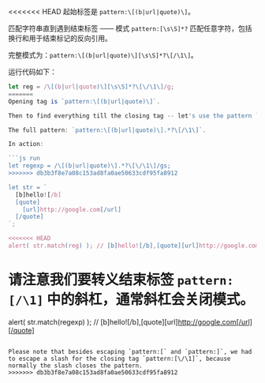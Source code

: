 
<<<<<<< HEAD
起始标签是 `pattern:\[(b|url|quote)\]`。

匹配字符串直到遇到结束标签 —— 模式 `pattern:[\s\S]*?` 匹配任意字符，包括换行和用于结束标记的反向引用。

完整模式为：`pattern:\[(b|url|quote)\][\s\S]*?\[/\1\]`。

运行代码如下：

```js run
let reg = /\[(b|url|quote)\][\s\S]*?\[\/\1\]/g;
=======
Opening tag is `pattern:\[(b|url|quote)\]`.

Then to find everything till the closing tag -- let's use the pattern `pattern:.*?` with flag `pattern:s` to match any character including the newline and then add a backreference to the closing tag.

The full pattern: `pattern:\[(b|url|quote)\].*?\[/\1\]`.

In action:

```js run
let regexp = /\[(b|url|quote)\].*?\[\/\1\]/gs;
>>>>>>> db3b3f8e7a08c153ad8fa0ae50633cdf95fa8912

let str = `
  [b]hello![/b]
  [quote]
    [url]http://google.com[/url]
  [/quote]
`;

<<<<<<< HEAD
alert( str.match(reg) ); // [b]hello![/b],[quote][url]http://google.com[/url][/quote]
```

请注意我们要转义结束标签 `pattern:[/\1]` 中的斜杠，通常斜杠会关闭模式。
=======
alert( str.match(regexp) ); // [b]hello![/b],[quote][url]http://google.com[/url][/quote]
```

Please note that besides escaping `pattern:[` and `pattern:]`, we had to escape a slash for the closing tag `pattern:[\/\1]`, because normally the slash closes the pattern.
>>>>>>> db3b3f8e7a08c153ad8fa0ae50633cdf95fa8912
